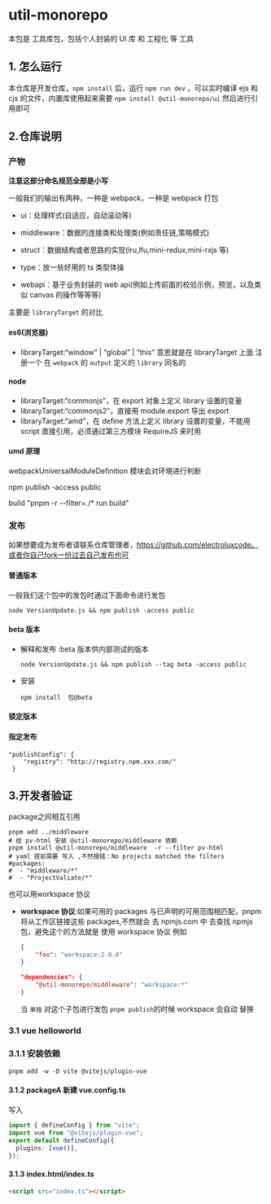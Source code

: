 # util-monorepo

本包是 工具库包，包括个人封装的 UI 库 和 工程化 等 工具

## 1. 怎么运行

本仓库是开发仓库，`npm install` 后，运行 `npm run dev` ，可以实时编译 ejs 和 cjs 的文件，内置库使用起来需要 `npm install @util-monorepo/ui` 然后进行引用即可

## 2.仓库说明

### 产物

**注意这部分命名规范全部是小写**

一般我们的输出有两种，一种是 webpack，一种是 webpack 打包

- ui：处理样式(自适应，自动滚动等)

- middleware：数据的连接类和处理类(例如责任链,策略模式)

- struct：数据结构或者思路的实现(lru,lfu,mini-redux,mini-rxjs 等)

- type：放一些好用的 ts 类型体操

- webapi：基于业务封装的 web api(例如上传前面的校验示例，预览，以及类似 canvas 的操作等等等)

主要是 `libraryTarget` 的对比

#### es6(浏览器)

- libraryTarget:“window” | “global” | “this” 意思就是在 libraryTarget 上面 注册一个 在 `webpack` 的 `output` 定义的 `library` 同名的

#### node

- libraryTarget:“commonjs”，在 export 对象上定义 library 设置的变量
- libraryTarget:“commonjs2”，直接用 module.export 导出 export
- libraryTarget:“amd”，在 define 方法上定义 library 设置的变量，不能用 script 直接引用，必须通过第三方模块 RequireJS 来时用

#### umd 原理

webpackUniversalModuleDefinition 模块会对环境进行判断

npm publish -access public

build "pnpm -r --filter=./\* run build"

### 发布

如果想要成为发布者请联系仓库管理者，https://github.com/electroluxcode。或者你自己fork一份过去自己发布也可

#### 普通版本

一般我们这个包中的发包时通过下面命令进行发包

```shell
node VersionUpdate.js && npm publish -access public
```

#### beta 版本

- 解释和发布 :beta 版本供内部测试的版本

  ```shell
  node VersionUpdate.js && npm publish --tag beta -access public
  ```

- 安装

  ```shell
  npm install  包@beta
  ```

#### 锁定版本

#### 指定发布

```shell
"publishConfig": {
    "registry": "http://registry.npm.xxx.com/"
 }
```





## 3.开发者验证



package之间相互引用

```shell
pnpm add ../middleware
# 给 pv-html 安装 @util-monorepo/middleware 依赖
pnpm install @util-monorepo/middleware  -r --filter pv-html
# yaml 提前需要 写入 ,不然报错：No projects matched the filters 
#packages:
#  - "middleware/*"
#  - "ProjectValiate/*"
```

也可以用workspace 协议

- **workspace 协议**:如果可用的 packages 与已声明的可用范围相匹配，pnpm 将从工作区链接这些 packages,不然就会 去 npmjs.com 中 去查找 npmjs包，避免这个的方法就是 使用 workspace 协议 例如

  ```json
  {
      "foo": "workspace:2.0.0"
  }
  
  "dependencies": {
      "@util-monorepo/middleware": "workspace:*"
  }
  ```

  当 `单独` 对这个子包进行发包 `pnpm publish`的时候  workspace 会自动 替换

  

### 3.1 vue helloworld

### 3.1.1 安装依赖

```shell
pnpm add -w -D vite @vitejs/plugin-vue
```





#### 3.1.2  packageA 新建 vue.config.ts

写入

```ts
import { defineConfig } from "vite";
import vue from "@vitejs/plugin-vue";
export default defineConfig({
  plugins: [vue()],
});

```







#### 3.1.3 index.html/index.ts

```html
<script src="index.ts"></script>
```





